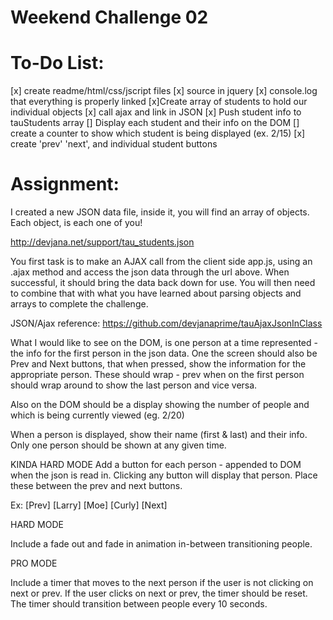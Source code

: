 Weekend Challenge 02
=============================

To-Do List:
===================================
[x] create readme/html/css/jscript files
[x] source in jquery
[x] console.log that everything is properly linked
[x]Create array of students to hold our individual objects
[x] call ajax and link in JSON
[x] Push student info to tauStudents array
[] Display each student and their info on the DOM
[] create a counter to show which student is being displayed (ex. 2/15)
[x] create 'prev' 'next', and individual student buttons



Assignment:
===================================
I created a new JSON data file, inside it, you will find an array of objects. Each object, is each one of you!

http://devjana.net/support/tau_students.json

You first task is to make an AJAX call from the client side app.js, using an .ajax method and access the json data through the url above. When successful, it should bring the data back down for use. You will then need to combine that with what you have learned about parsing objects and arrays to complete the challenge.

JSON/Ajax reference: https://github.com/devjanaprime/tauAjaxJsonInClass

What I would like to see on the DOM, is one person at a time represented - the info for the first person in the json data. One the screen should also be Prev and Next buttons, that when pressed, show the information for the appropriate person. These should wrap - prev when on the first person should wrap around to show the last person and vice versa.

Also on the DOM should be a display showing the number of people and which is being currently viewed (eg. 2/20)

When a person is displayed, show their name (first & last) and their info. Only one person should be shown at any given time.

KINDA HARD MODE
Add a button for each person - appended to DOM when the json is read in. Clicking any button will display that person. Place these between the prev and next buttons.

Ex: [Prev] [Larry] [Moe] [Curly] [Next]

HARD MODE

Include a fade out and fade in animation in-between transitioning people.

PRO MODE

Include a timer that moves to the next person if the user is not clicking on next or prev. If the user clicks on next or prev, the timer should be reset. The timer should transition between people every 10 seconds.
